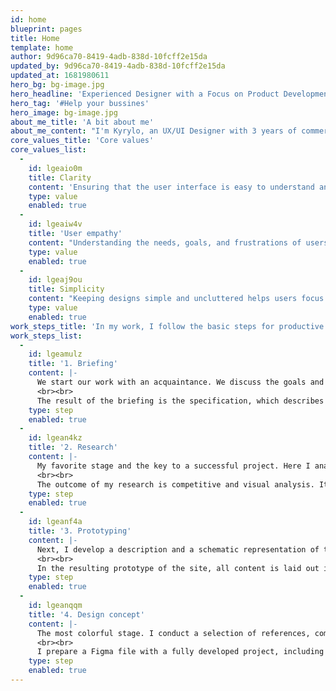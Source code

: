 ```yaml
---
id: home
blueprint: pages
title: Home
template: home
author: 9d96ca70-8419-4adb-838d-10fcff2e15da
updated_by: 9d96ca70-8419-4adb-838d-10fcff2e15da
updated_at: 1681980611
hero_bg: bg-image.jpg
hero_headline: 'Experienced Designer with a Focus on Product Development'
hero_tag: '#Help your bussines'
hero_image: bg-image.jpg
about_me_title: 'A bit about me'
about_me_content: "I'm Kyrylo, an UX/UI Designer with 3 years of commercial experience. My areas of expertise include user research, wireframing, prototyping, and visual design. I'm skilled at creating user-centered designs that are both aesthetically pleasing and functional. In my previous roles, I have worked on several successful projects that have improved the user experience and increased user engagement. I have also received positive feedback from clients and users for my design work."
core_values_title: 'Core values'
core_values_list:
  -
    id: lgeaio0m
    title: Clarity
    content: 'Ensuring that the user interface is easy to understand and navigate is essential to a good user experience. This involves using clear and concise language, creating logical and consistent layouts, and providing feedback and guidance to users as they interact with the product.'
    type: value
    enabled: true
  -
    id: lgeaiw4v
    title: 'User empathy'
    content: "Understanding the needs, goals, and frustrations of users is critical to creating designs that meet their needs and expectations. This involves conducting user research, gathering feedback, and putting yourself in the user's shoes to create intuitive and engaging designs."
    type: value
    enabled: true
  -
    id: lgeaj9ou
    title: Simplicity
    content: "Keeping designs simple and uncluttered helps users focus on what's important and avoids overwhelming them with unnecessary information or options. This involves prioritising features and content, using white space effectively, and minimising distractions."
    type: value
    enabled: true
work_steps_title: 'In my work, I follow the basic steps for productive collaboration and unique design.'
work_steps_list:
  -
    id: lgeamulz
    title: '1. Briefing'
    content: |-
      We start our work with an acquaintance. We discuss the goals and objectives of your project, ways to achieve them. I introducе you to my plan and the speed of work. This stage is the perfect time to talk about important details and nuances.
      <br><br>
      The result of the briefing is the specification, which describes the timing, cost, scope of work, and criteria. Based on them, you and I understand that the work is done.
    type: step
    enabled: true
  -
    id: lgean4kz
    title: '2. Research'
    content: |-
      My favorite stage and the key to a successful project. Here I analyze the competitive environment and market of your product. I also conduct a visual analysis of the direction of your business, find dependencies and patterns used in the design.
      <br><br>
      The outcome of my research is competitive and visual analysis. It is impossible to create a structured design without this data. My conclusions form the basis of a prototype and are the starting point for the design of the future site.
    type: step
    enabled: true
  -
    id: lgeanf4a
    title: '3. Prototyping'
    content: |-
      Next, I develop a description and a schematic representation of the future project. At this stage, I think over the structure of the site and the functionality of each page separately, based on the findings of the previous research.
      <br><br>
      In the resulting prototype of the site, all content is laid out in blocks and pages. Thereby body, structure, and logic of the future site are templated.
    type: step
    enabled: true
  -
    id: lgeanqqm
    title: '4. Design concept'
    content: |-
      The most colorful stage. I conduct a selection of references, compose a mood board based on your preferences and the results of visual analysis of competitors, create a design concept for all pages and blocks in Figma.
      <br><br>
      I prepare a Figma file with a fully developed project, including adaptive versions, for transferring to your developer. Also I can propose you to create your design with using Statamic CMS.
    type: step
    enabled: true
---
```

